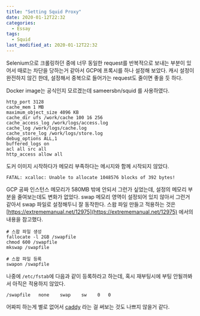 ```yaml
---
title: "Setting Squid Proxy"
date: 2020-01-12T22:32
categories:
  - Essay
tags:
  - Squid
last_modified_at: 2020-01-12T22:32
---
```


Selenium으로 크롤링하던 중에 너무 동일한 request를 반복적으로 보내는 부분이 있어서 때로는 차단을 당하는거 같아서
GCP에 프록시를 하나 설정해 보았다. 캐시 설정이 완전하지 않긴 한데, 설정해서 중복으로 들어가는 request도 줄이면 좋을 듯 하다.

Docker image는 공식인지 모르겠는데 sameersbn/squid 를 사용하였다.

```
http_port 3128
cache_mem 1 MB
maximum_object_size 4096 KB
cache_dir ufs /work/cache 100 16 256
cache_access_log /work/logs/access.log
cache_log /work/logs/cache.log
cache_store_log /work/logs/store.log
debug_options ALL,1
buffered_logs on
acl all src all 
http_access allow all
```

도커 이미지 시작하다가 메모리 부족하다는 메시지와 함께 시작되지 않았다.

```
FATAL: xcalloc: Unable to allocate 1048576 blocks of 392 bytes!
```

GCP 공짜 인스턴스 메모리가 580MB 밖에 안되서 그런가 싶었는데, 설정의 메모리 부분을 줄여보는데도 변화가 없었다.
swap 메모리 영역이 설정되어 있지 않아서 그런거 같아서 swap 파일로 설정해두니 잘 동작한다. 
스왑 파일 만들고 적용하는 것은 [https://extrememanual.net/12975](https://extrememanual.net/12975) 에서의 내용을 참고했다.


```
# 스왑 파일 생성
fallocate -l 2GB /swapfile  
chmod 600 /swapfile
mkswap /swapfile

# 스왑 파일 등록
swapon /swapfile
```

나중에 `/etc/fstab`에 다음과 같이 등록하라고 하는데, 혹시 재부팅시에 부팅 안될까봐서 아직은 적용하지 않았다.
```
/swapfile   none    swap    sw    0   0
```



어짜피 하는게 별로 없어서 [caddy](https://github.com/caddyserver/caddy) 라는 걸 써보는 것도 나쁘지 않을거 같다.